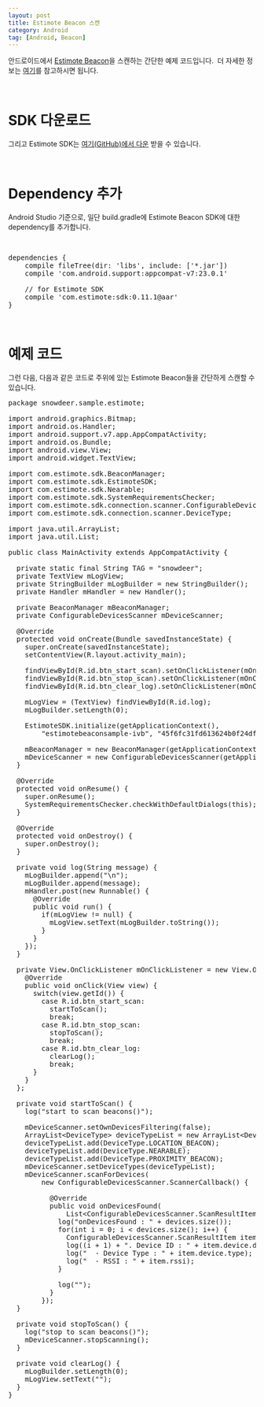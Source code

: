 ```yaml
---
layout: post
title: Estimote Beacon 스캔
category: Android
tag: [Android, Beacon]
---
```


안드로이드에서 [Estimote Beacon](http://estimote.com/)을 스캔하는 간단한 예제 코드입니다. 
더 자세한 정보는 [여기](http://developer.estimote.com/)를 참고하시면 됩니다.

<br>

# SDK 다운로드

그리고 Estimote SDK는 [여기(GitHub)에서 다운](https://github.com/Estimote/Android-SDK) 받을 수 있습니다.

<br>

# Dependency 추가

Android Studio 기준으로, 일단 build.gradle에 Estimote Beacon SDK에 대한 dependency를 추가합니다.

<br>

<pre class="prettyprint">dependencies {
    compile fileTree(dir: 'libs', include: ['*.jar'])
    compile 'com.android.support:appcompat-v7:23.0.1'

    // for Estimote SDK
    compile 'com.estimote:sdk:0.11.1@aar'
}</pre>

<br>

# 예제 코드

그런 다음, 다음과 같은 코드로 주위에 있는 Estimote Beacon들을 간단하게 스캔할 수 있습니다.


<pre class="prettyprint">package snowdeer.sample.estimote;

import android.graphics.Bitmap;
import android.os.Handler;
import android.support.v7.app.AppCompatActivity;
import android.os.Bundle;
import android.view.View;
import android.widget.TextView;

import com.estimote.sdk.BeaconManager;
import com.estimote.sdk.EstimoteSDK;
import com.estimote.sdk.Nearable;
import com.estimote.sdk.SystemRequirementsChecker;
import com.estimote.sdk.connection.scanner.ConfigurableDevicesScanner;
import com.estimote.sdk.connection.scanner.DeviceType;

import java.util.ArrayList;
import java.util.List;

public class MainActivity extends AppCompatActivity {

  private static final String TAG = "snowdeer";
  private TextView mLogView;
  private StringBuilder mLogBuilder = new StringBuilder();
  private Handler mHandler = new Handler();

  private BeaconManager mBeaconManager;
  private ConfigurableDevicesScanner mDeviceScanner;

  @Override
  protected void onCreate(Bundle savedInstanceState) {
    super.onCreate(savedInstanceState);
    setContentView(R.layout.activity_main);

    findViewById(R.id.btn_start_scan).setOnClickListener(mOnClickListener);
    findViewById(R.id.btn_stop_scan).setOnClickListener(mOnClickListener);
    findViewById(R.id.btn_clear_log).setOnClickListener(mOnClickListener);

    mLogView = (TextView) findViewById(R.id.log);
    mLogBuilder.setLength(0);

    EstimoteSDK.initialize(getApplicationContext(),
        "estimotebeaconsample-ivb", "45f6fc31fd613624b0f24df41b121db6");

    mBeaconManager = new BeaconManager(getApplicationContext());
    mDeviceScanner = new ConfigurableDevicesScanner(getApplicationContext());
  }

  @Override
  protected void onResume() {
    super.onResume();
    SystemRequirementsChecker.checkWithDefaultDialogs(this);
  }

  @Override
  protected void onDestroy() {
    super.onDestroy();
  }

  private void log(String message) {
    mLogBuilder.append("\n");
    mLogBuilder.append(message);
    mHandler.post(new Runnable() {
      @Override
      public void run() {
        if(mLogView != null) {
          mLogView.setText(mLogBuilder.toString());
        }
      }
    });
  }

  private View.OnClickListener mOnClickListener = new View.OnClickListener() {
    @Override
    public void onClick(View view) {
      switch(view.getId()) {
        case R.id.btn_start_scan:
          startToScan();
          break;
        case R.id.btn_stop_scan:
          stopToScan();
          break;
        case R.id.btn_clear_log:
          clearLog();
          break;
      }
    }
  };

  private void startToScan() {
    log("start to scan beacons()");

    mDeviceScanner.setOwnDevicesFiltering(false);
    ArrayList&lt;DeviceType&gt; deviceTypeList = new ArrayList&lt;DeviceType&gt;();
    deviceTypeList.add(DeviceType.LOCATION_BEACON);
    deviceTypeList.add(DeviceType.NEARABLE);
    deviceTypeList.add(DeviceType.PROXIMITY_BEACON);
    mDeviceScanner.setDeviceTypes(deviceTypeList);
    mDeviceScanner.scanForDevices(
        new ConfigurableDevicesScanner.ScannerCallback() {

          @Override
          public void onDevicesFound(
              List&lt;ConfigurableDevicesScanner.ScanResultItem&gt; devices) {
            log("onDevicesFound : " + devices.size());
            for(int i = 0; i &lt; devices.size(); i++) {
              ConfigurableDevicesScanner.ScanResultItem item = devices.get(i);
              log((i + 1) + ". Device ID : " + item.device.deviceId);
              log("  - Device Type : " + item.device.type);
              log("  - RSSI : " + item.rssi);
            }

            log("");
          }
        });
  }

  private void stopToScan() {
    log("stop to scan beacons()");
    mDeviceScanner.stopScanning();
  }

  private void clearLog() {
    mLogBuilder.setLength(0);
    mLogView.setText("");
  }
}</pre>
